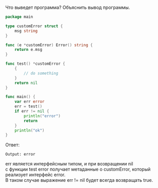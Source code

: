 Что выведет программа? Объяснить вывод программы.

```go
package main

type customError struct {
	msg string
}

func (e *customError) Error() string {
	return e.msg
}

func test() *customError {
	{
		// do something
	}
	return nil
}

func main() {
	var err error
	err = test()
	if err != nil {
		println("error")
		return
	}
	println("ok")
}
```

Ответ:
```
Output: error
```
err является интерфейсным типом, и при возвращении nil<br/>
с функции test error получает метаданные о customError, который реализует интерфейс error. <br/>
В таком случае выражение err != nil будет всегда возвращать true.
